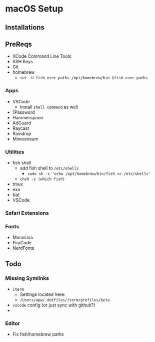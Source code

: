 # macOS Setup

## Installations

## PreReqs

- XCode Command Line Tools
- SSH Keys
- Git
- homebrew
  - `set -U fish_user_paths /opt/homebrew/bin $fish_user_paths`

### Apps

- VSCode
  - Install `shell command` as well
- 1Password
- Hammerspoon
- AdGuard
- Raycast
- Raindrop
- Mimestream

### Utilities

- fish shell
  - add fish shell to `/etc/shells`
    - `sudo sh -c 'echo /opt/homebrew/bin/fish >> /etc/shells'`
  - `chsh -s (which fish)`
- tmux
- exa
- bat
- VSCode

### Safari Extensions

### Fonts

- MonoLisa
- FiraCode
- NerdFonts

## Todo

### Missing Symlinks

- `iterm`
  - Settings located here:
  - `/Users/apw/.dotfiles/iterm/profiles/beta`
- `vscode` config (or just sync with github?)
-

### Editor

- Fix fish/homebrew paths

